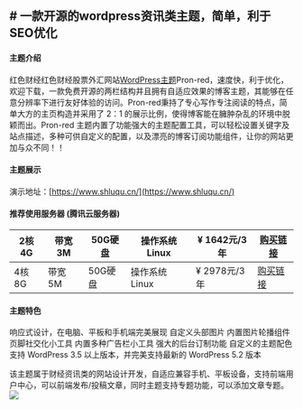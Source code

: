 ## # 一款开源的wordpress资讯类主题，简单，利于SEO优化

#### 主题介绍
红色财经红色财经股票外汇网站[WordPress主题](https://www.jv98.com/4.html "WordPress主题")Pron-red，速度快，利于优化，欢迎下载，一款免费开源的两栏结构并且拥有自适应效果的博客主题，其能够在任意分辨率下进行友好体验的访问。Pron-red秉持了专心写作专注阅读的特点，简单大方的主页构造并采用了 2：1 的展示比例，使得博客能在臃肿杂乱的环境中脱颖而出。Pron-red 主题内置了功能强大的主题配置工具，可以轻松设置关键字及站点描述，多种可供自定义的配置，以及漂亮的博客订阅功能组件，让你的网站更加与众不同！！

#### 主题展示


演示地址：[https://www.shluqu.cn/](https://www.shluqu.cn/)  


#### 推荐使用服务器 (腾讯云服务器)

|  2核4G   | 带宽 3M  |  50G硬盘   | 操作系统 Linux  |  ¥ 1642元/3年  | [购买链接](https://cloud.tencent.com/act/cps/redirect?redirect=1062&cps_key=09ff33cfb418db124451885bff0af0c4&from=console "购买链接")  |
|  ------  | -------  | --------  | -------------  | -------------  |-------------|
|  4核8G   | 带宽 5M  |  50G硬盘   | 操作系统 Linux  | ¥ 2978元/3年 | [购买链接](https://cloud.tencent.com/act/cps/redirect?redirect=1062&cps_key=09ff33cfb418db124451885bff0af0c4&from=console "购买链接")  |



#### 主题特色
响应式设计，在电脑、平板和手机端完美展现
自定义头部图片
内置图片轮播组件
页脚社交化小工具
内置多种广告栏小工具
强大的后台订制功能
自定义的主题配色
支持 WordPress 3.5 以上版本，并完美支持最新的 WordPress 5.2 版本

该主题属于财经资讯类的网站设计开发，自适应兼容手机、平板设备，支持前端用户中心，可以前端发布/投稿文章，同时主题支持专题功能，可以添加文章专题。
![](https://www.jv98.com/wp-content/uploads/2020/09/20200113235848243.png)
